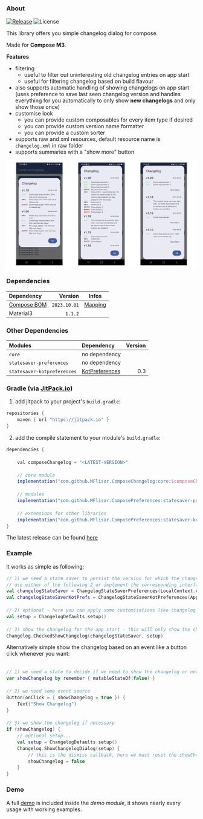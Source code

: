 ### About

[![Release](https://jitpack.io/v/MFlisar/ComposeChangelog.svg)](https://jitpack.io/#MFlisar/ComposeChangelog)
![License](https://img.shields.io/github/license/MFlisar/ComposeChangelog)

This library offers you simple changelog dialog for compose.

Made for **Compose M3**.

**Features**

* filtering
  * useful to filter out uninteresting old changelog entries on app start
  * useful for filtering changelog based on build flavour
* also supports automatic handling of showing changelogs on app start (uses preference to save last seen changelog version and handles everything for you automatically to only show **new changelogs** and only show those once)
* customise look
  * you can provide custom composables for every item type if desired
  * you can provide custom version name formatter
  * you can provide a custom sorter
* supports raw and xml resources, default resource name is `changelog.xml` in raw folder
* supports summaries with a "show more" button

![Overview](screenshots/overview.jpg?raw=true "Overview")

### Dependencies

| Dependency | Version | Infos |
|:-|-:|:-:|
| [Compose BOM](https://developer.android.com/jetpack/compose/bom/bom) | `2023.10.01` | [Mapping](https://developer.android.com/jetpack/compose/bom/bom-mapping) |
| Material3 | `1.1.2` | |

### Other Dependencies

| Modules | Dependency | Version |
|:-|:-|-:|
| `core` | no dependency |  |
| `statesaver-preferences` | no dependency |  |
| `statesaver-kotpreferences` | [KotPreferences](https://github.com/MFlisar/KotPreferences) | 0.3 |

### Gradle (via [JitPack.io](https://jitpack.io/))

1. add jitpack to your project's `build.gradle`:

```gradle
repositories {
    maven { url "https://jitpack.io" }
}
```

2. add the compile statement to your module's `build.gradle`:

```gradle
dependencies {

    val composeChangelog = "<LATEST-VERSION>"

    // core module
    implementation("com.github.MFlisar.ComposeChangelog:core:$composeChangelog")
  
    // modules
    implementation("com.github.MFlisar.ComposePreferences:statesaver-preferences:$composePreferences")
    
    // extensions for other libraries
    implementation("com.github.MFlisar.ComposePreferences:statesaver-kotpreferences:$composePreferences")
}
```

The latest release can be found [here](https://github.com/MFlisar/ComposeChangelog/releases/latest)

### Example

It works as simple as following:

```kotlin
// 1) we need a state saver to persist the version for which the changelog was last shown
// use either of the following 2 or implement the corresponding interface yourself
val changelogStateSaver = ChangelogStateSaverPreferences(LocalContext.current)
val changelogStateSaverKotPrefs = ChangelogStateSaverKotPreferences(AppPrefs.lastShownVersionForChangelog)

// 2) optional - here you can apply some customisations like changelog resource id, localized texts, styles, filter, sorter, renderer...
val setup = ChangelogDefaults.setup()

// 3) show the changelog for the app start - this will only show the changelogs that the user did not see yet
Changelog.CheckedShowChangelog(changelogStateSaver, setup)
```

Alternatively simple show the changelog based on an event like a button click whenever you want:

```kotlin

// 1) we need a state to decide if we need to show the changelog or not
var showChangelog by remember { mutableStateOf(false) }

// 2) we need some event source
Button(onClick = { showChangelog = true }) {
    Text("Show Changelog")
}

// 3) we show the changelog if necessary
if (showChangelog) {
    // optional setup...
    val setup = ChangelogDefaults.setup()
    Changelog.ShowChangelogDialog(setup) {
        // this is the dismiss callback, here we must reset the showChangelog flag
        showChangelog = false
    }
}

```

###  Demo

A full [demo](demo/src/main/java/com/michaelflisar/composechangelog/demo/DemoActivity.kt) is included inside the *demo module*, it shows nearly every usage with working examples.
